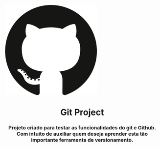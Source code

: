 <img align="center" src="/assets/github-logo.png" />

<h1 align="center">Git Project</h1>

<h3 align="center">
    Projeto criado para testar as funcionalidades do git e Github. Com intuito de auxiliar quem deseja aprender esta tão importante ferramenta de versionamento.
</h3>
